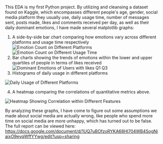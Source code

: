 This EDA is my first Python project. By utilizing and cleansing a dataset found on Kaggle, which encompasses different people's age, gender, social media platform they usually use, daily usage time, number of messages sent, posts made, likes and comments received per day, as well as their daily dominant emotions, I have made several matplotlib graphs:
1. A side-by-side bar chart comparing how emotions vary across different platforms and usage time respectively
![Emotion Count on Different Platforms](https://github.com/user-attachments/assets/7f508467-1d67-4de9-b9ee-18eb288accdc)
![Emotion Count on Different Usage Time](https://github.com/user-attachments/assets/26da2072-bb76-49f0-bda1-aa9a9de8fa24)
2. Bar charts showing the trends of emotions within the lower and upper quartiles of people in terms of likes received
![Dominant Emotions of Users with likes Q1 Q3](https://github.com/user-attachments/assets/1e7d11ac-a128-47df-919d-d53c76650144)
3. Histograms of daily usage in different platforms

![Daily Usage of Different Platforms](https://github.com/user-attachments/assets/b1d1cd72-3ed1-4ef0-a0f2-34f7252f9e89)


4. A heatmap comparing the correlations of quantitative metrics above.


![Heatmap Showing Correlation within Different Features](https://github.com/user-attachments/assets/561d6444-3caf-46a8-82e5-46c17f1443e5)


By analyzing these graphs, I have come to figure out some assumptions we made about social media are actually wrong, like people who spend more time on social media are more unhappy, which has turned out to be false. The full report can be viewed here:
https://docs.google.com/document/d/1UQ7uBOfzoRYKA68Hl704WB4SogNiaixO9eyqWffYYwg/edit?usp=sharing
